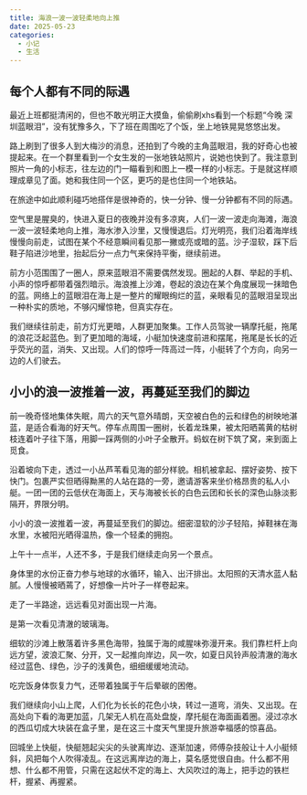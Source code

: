 ```yaml
---
title: 海浪一波一波轻柔地向上推
date: 2025-05-23
categories:
  - 小记
  - 生活
---
```

## 每个人都有不同的际遇

最近上班都挺清闲的，但也不敢光明正大摸鱼，偷偷刷xhs看到一个标题“今晚 深圳蓝眼泪”，没有犹豫多久，下了班在周围吃了个饭，坐上地铁晃晃悠悠出发。

路上刷到了很多人到大梅沙的消息，还拍到了今晚的主角蓝眼泪，我的好奇心也被提起来。在一个群里看到一个女生发的一张地铁站照片，说她也快到了。我注意到照片一角的小标志，往左边的门一瞄看到和图上一模一样的小标志。于是就这样顺理成章见了面。她和我住同一个区，更巧的是也住同一个地铁站。

在旅途中如此顺利碰巧地搭伴是很神奇的，快一分钟、慢一分钟都有不同的际遇。

空气里是腥臭的，快进入夏日的夜晚并没有多凉爽，人们一波一波走向海滩，海浪一波一波轻柔地向上推，海水渗入沙里，又慢慢退后。灯光明亮，我们沿着海岸线慢慢向前走，试图在某个不经意瞬间看见那一撇或亮或暗的蓝。沙子湿软，踩下后鞋子陷进沙地里，抬起后分一点力气来保持平衡，继续前进。

前方小范围围了一圈人，原来蓝眼泪不需要偶然发现。圈起的人群、举起的手机、小声的惊呼都带着强烈暗示。海浪推上沙滩，卷起的浪边在某个角度展现一抹暗色的蓝。网络上的蓝眼泪在海上是一整片的耀眼绚烂的蓝，亲眼看见的蓝眼泪呈现出一种朴实的质地，不够闪耀惊艳，但真实存在。

我们继续往前走，前方灯光更暗，人群更加聚集。工作人员驾驶一辆摩托艇，拖尾的浪花泛起蓝色。到了更加暗的海域，小艇加快速度前进和摆尾，拖尾是长长的近乎荧光的蓝，消失、又出现。人们的惊呼一阵高过一阵，小艇转了个方向，向另一边的人们驶去。


## 小小的浪一波推着一波，再蔓延至我们的脚边

前一晚奇怪地集体失眠，周六的天气意外晴朗，天空被白色的云和绿色的树映地湛蓝，是适合看海的好天气。停车点周围一圈树，长着龙珠果，被太阳晒蔫黄的枯树枝连着叶子往下落，用脚一踩两侧的小叶子全散开。蚂蚁在树下筑了窝，来到面上觅食。

沿着坡向下走，透过一小丛芦苇看见海的部分样貌。相机被拿起、摆好姿势、按下快门。包裹严实但晒得黝黑的人站在路的一旁，邀请游客来坐价格昂贵的私人小艇。一团一团的云低伏在海面上，天与海被长长的白色云团和长长的深色山脉淡影隔开，界限分明。

小小的浪一波推着一波，再蔓延至我们的脚边。细密湿软的沙子轻陷，掉鞋袜在海水里，水被阳光晒得温热，像一个轻柔的拥抱。

上午十一点半，人还不多，于是我们继续走向另一个景点。

身体里的水份正奋力参与地球的水循环，输入、出汗排出。太阳照的天清水蓝人黏腻。人慢慢被晒蔫了，好想像一片叶子一样卷起来。

走了一半路途，远远看见对面出现一片海。

是第一次看见清澈的玻璃海。

细软的沙滩上散落着许多黑色海带，独属于海的咸腥味弥漫开来。我们靠栏杆上向远方望，波浪汇聚、分开，又一起推向岸边，风一吹，如夏日风铃声般清澈的海水经过蓝色、绿色，沙子的浅黄色，细细缓缓地流动。

吃完饭身体恢复力气，还带着独属于午后晕碳的困倦。

我们继续向小山上爬，人们化为长长的花色小块，转过一道弯，消失、又出现。在高处向下看的海更加蓝，几架无人机在高处盘旋，摩托艇在海面画着圈。浸过凉水的西瓜切成大块装在盒子里，是在这三十度天气里提升旅游幸福感的惊喜品。

回城坐上快艇，快艇翘起尖尖的头驶离岸边、逐渐加速，师傅杂技般让十人小艇倾斜，风把每个人吹得凌乱。在这远离岸边的海上，莫名感觉很自由。什么都不用想、什么都不用管，只需在这起伏不定的海上、大风吹过的海上，把手边的铁栏杆，握紧、再握紧。
